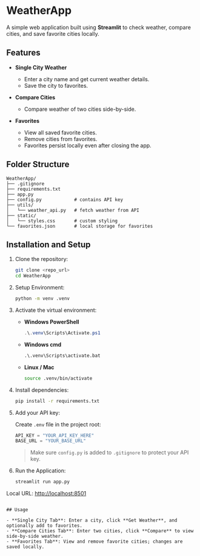 # WeatherApp

A simple web application built using **Streamlit** to check weather, compare cities, and save favorite cities locally.

## Features

* **Single City Weather**

  * Enter a city name and get current weather details.
  * Save the city to favorites.

* **Compare Cities**

  * Compare weather of two cities side-by-side.

* **Favorites**

  * View all saved favorite cities.
  * Remove cities from favorites.
  * Favorites persist locally even after closing the app.

## Folder Structure

```
WeatherApp/
├── .gitignore
├── requirements.txt
├── app.py
├── config.py            # contains API key
├── utils/
│   └── weather_api.py   # fetch weather from API
├── static/
│   └── styles.css       # custom styling
└── favorites.json       # local storage for favorites
```

## Installation and Setup

1. Clone the repository:

   ```bash
   git clone <repo_url>
   cd WeatherApp
   ```

2. Setup Environment:

   ```bash
   python -m venv .venv
   ```

3. Activate the virtual environment:

   * **Windows PowerShell**

     ```powershell
     .\.venv\Scripts\Activate.ps1
     ```

   * **Windows cmd**

     ```cmd
     .\.venv\Scripts\activate.bat
     ```

   * **Linux / Mac**

     ```bash
     source .venv/bin/activate
     ```

4. Install dependencies:

   ```bash
   pip install -r requirements.txt
   ```

5. Add your API key:

   Create `.env` file in the project root:

   ```python
   API_KEY = "YOUR_API_KEY_HERE"
   BASE_URL = "YOUR_BASE_URL"
   ```

   > Make sure `config.py` is added to `.gitignore` to protect your API key.

6. Run the Application:

   ```bash
   streamlit run app.py
   ```

Local URL: [http://localhost:8501](http://localhost:8501)

```

## Usage

- **Single City Tab**: Enter a city, click **Get Weather**, and optionally add to favorites.  
- **Compare Cities Tab**: Enter two cities, click **Compare** to view side-by-side weather.  
- **Favorites Tab**: View and remove favorite cities; changes are saved locally.
```

